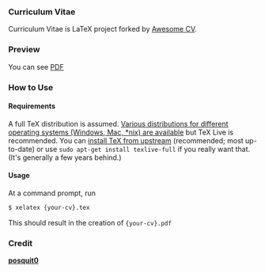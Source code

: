 ### Curriculum Vitae

Curriculum Vitae is LaTeX project forked by [Awesome CV](https://github.com/posquit0/Awesome-CV).

### Preview

You can see [PDF](https://goo.gl/sS8rrV)

### How to Use

#### Requirements

A full TeX distribution is assumed.  [Various distributions for different operating systems (Windows, Mac, \*nix) are available](http://tex.stackexchange.com/q/55437) but TeX Live is recommended.
You can [install TeX from upstream](http://tex.stackexchange.com/q/1092) (recommended; most up-to-date) or use `sudo apt-get install texlive-full` if you really want that.  (It's generally a few years behind.)

#### Usage

At a command prompt, run

```bash
$ xelatex {your-cv}.tex
```

This should result in the creation of ``{your-cv}.pdf``


### Credit

[**posquit0**](https://posquit0.com/)
